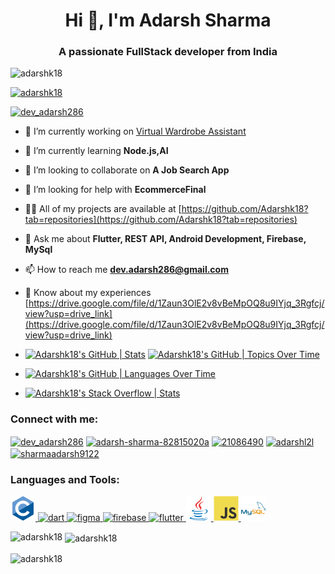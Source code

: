 <h1 align="center">Hi 👋, I'm Adarsh Sharma</h1>
<h3 align="center">A passionate FullStack developer from India</h3>

<p align="left"> <img src="https://komarev.com/ghpvc/?username=adarshk18&label=Profile%20views&color=0e75b6&style=flat" alt="adarshk18" /> </p>

<p align="left"> <a href="https://github.com/ryo-ma/github-profile-trophy"><img src="https://github-profile-trophy.vercel.app/?username=adarshk18" alt="adarshk18" /></a> </p>

<p align="left"> <a href="https://twitter.com/dev_adarsh286" target="blank"><img src="https://img.shields.io/twitter/follow/dev_adarsh286?logo=twitter&style=for-the-badge" alt="dev_adarsh286" /></a> </p>

- 🔭 I’m currently working on [Virtual Wardrobe Assistant](https://github.com/Adarshk18/VirtualWardrobeAssistant/tree/stable)

- 🌱 I’m currently learning **Node.js,AI**

- 👯 I’m looking to collaborate on **A Job Search App**

- 🤝 I’m looking for help with **EcommerceFinal**

- 👨‍💻 All of my projects are available at [https://github.com/Adarshk18?tab=repositories](https://github.com/Adarshk18?tab=repositories)

- 💬 Ask me about **Flutter, REST API, Android Development, Firebase, MySql**

- 📫 How to reach me **dev.adarsh286@gmail.com**

- 📄 Know about my experiences [https://drive.google.com/file/d/1Zaun3OlE2v8vBeMpOQ8u9IYjq_3Rgfcj/view?usp=drive_link](https://drive.google.com/file/d/1Zaun3OlE2v8vBeMpOQ8u9IYjq_3Rgfcj/view?usp=drive_link)
- [![Adarshk18's GitHub | Stats](https://stats.quine.sh/Adarshk18/github?theme=dark)](http://localhost:3000?utm_source=widgets&utm_campaign=Adarshk18)  [![Adarshk18's GitHub | Topics Over Time](https://stats.quine.sh/Adarshk18/topics-over-time?theme=dark)](http://localhost:3000?utm_source=widgets&utm_campaign=Adarshk18)
- [![Adarshk18's GitHub | Languages Over Time](https://stats.quine.sh/Adarshk18/languages-over-time?theme=dark)](http://localhost:3000?utm_source=widgets&utm_campaign=Adarshk18)
- [![Adarshk18's Stack Overflow | Stats](https://stats.quine.sh/Adarshk18/stack-overflow?theme=dark)](http://localhost:3000?utm_source=widgets&utm_campaign=Adarshk18)

<h3 align="left">Connect with me:</h3>
<p align="left">
<a href="https://twitter.com/dev_adarsh286" target="blank"><img align="center" src="https://raw.githubusercontent.com/rahuldkjain/github-profile-readme-generator/master/src/images/icons/Social/twitter.svg" alt="dev_adarsh286" height="30" width="40" /></a>
<a href="https://linkedin.com/in/adarsh-sharma-82815020a" target="blank"><img align="center" src="https://raw.githubusercontent.com/rahuldkjain/github-profile-readme-generator/master/src/images/icons/Social/linked-in-alt.svg" alt="adarsh-sharma-82815020a" height="30" width="40" /></a>
<a href="https://stackoverflow.com/users/21086490" target="blank"><img align="center" src="https://raw.githubusercontent.com/rahuldkjain/github-profile-readme-generator/master/src/images/icons/Social/stack-overflow.svg" alt="21086490" height="30" width="40" /></a>
<a href="https://www.leetcode.com/adarshl2l" target="blank"><img align="center" src="https://raw.githubusercontent.com/rahuldkjain/github-profile-readme-generator/master/src/images/icons/Social/leet-code.svg" alt="adarshl2l" height="30" width="40" /></a>
<a href="https://auth.geeksforgeeks.org/user/sharmaadarsh9122" target="blank"><img align="center" src="https://raw.githubusercontent.com/rahuldkjain/github-profile-readme-generator/master/src/images/icons/Social/geeks-for-geeks.svg" alt="sharmaadarsh9122" height="30" width="40" /></a>
</p>

<h3 align="left">Languages and Tools:</h3>
<p align="left"> <a href="https://www.cprogramming.com/" target="_blank" rel="noreferrer"> <img src="https://raw.githubusercontent.com/devicons/devicon/master/icons/c/c-original.svg" alt="c" width="40" height="40"/> </a> <a href="https://dart.dev" target="_blank" rel="noreferrer"> <img src="https://www.vectorlogo.zone/logos/dartlang/dartlang-icon.svg" alt="dart" width="40" height="40"/> </a> <a href="https://www.figma.com/" target="_blank" rel="noreferrer"> <img src="https://www.vectorlogo.zone/logos/figma/figma-icon.svg" alt="figma" width="40" height="40"/> </a> <a href="https://firebase.google.com/" target="_blank" rel="noreferrer"> <img src="https://www.vectorlogo.zone/logos/firebase/firebase-icon.svg" alt="firebase" width="40" height="40"/> </a> <a href="https://flutter.dev" target="_blank" rel="noreferrer"> <img src="https://www.vectorlogo.zone/logos/flutterio/flutterio-icon.svg" alt="flutter" width="40" height="40"/> </a> <a href="https://www.java.com" target="_blank" rel="noreferrer"> <img src="https://raw.githubusercontent.com/devicons/devicon/master/icons/java/java-original.svg" alt="java" width="40" height="40"/> </a> <a href="https://developer.mozilla.org/en-US/docs/Web/JavaScript" target="_blank" rel="noreferrer"> <img src="https://raw.githubusercontent.com/devicons/devicon/master/icons/javascript/javascript-original.svg" alt="javascript" width="40" height="40"/> </a> <a href="https://www.mysql.com/" target="_blank" rel="noreferrer"> <img src="https://raw.githubusercontent.com/devicons/devicon/master/icons/mysql/mysql-original-wordmark.svg" alt="mysql" width="40" height="40"/> </a> </p>

<p><img align="left" src="https://github-readme-stats.vercel.app/api/top-langs?username=adarshk18&show_icons=true&locale=en&layout=compact" alt="adarshk18" /></p>

<p>&nbsp;<img align="center" src="https://github-readme-stats.vercel.app/api?username=adarshk18&show_icons=true&locale=en" alt="adarshk18" /></p>

<p><img align="center" src="https://github-readme-streak-stats.herokuapp.com/?user=adarshk18&" alt="adarshk18" /></p>
